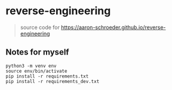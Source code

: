 # reverse-engineering
> source code for https://aaron-schroeder.github.io/reverse-engineering

## Notes for myself

```
python3 -m venv env
source env/bin/activate
pip install -r requirements.txt
pip install -r requirements_dev.txt
```
